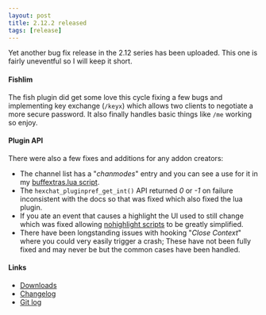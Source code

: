 ```yaml
---
layout: post
title: 2.12.2 released
tags: [release]
---
```


Yet another bug fix release in the 2.12 series has been uploaded. This one is fairly uneventful so I
will keep it short.

#### Fishlim

The fish plugin did get some love this cycle fixing a few bugs and implementing key exchange (`/keyx`) which
allows two clients to negotiate a more secure password. It also finally handles basic things like `/me` working
so enjoy.

#### Plugin API

There were also a few fixes and additions for any addon creators:

- The channel list has a "*chanmodes*" entry
  and you can see a use for it in my [buffextras.lua script](https://github.com/TingPing/plugins/pull/14).
- The `hexchat_pluginpref_get_int()` API returned *0* or *-1* on failure inconsistent with the docs so that was
  fixed which also fixed the lua plugin.
- If you ate an event that causes a highlight the UI used to still change which was fixed allowing [nohighlight scripts](https://github.com/TingPing/plugins/blob/master/HexChat/masshighlightignore.lua)
to be greatly simplified.
- There have been longstanding issues with hooking "*Close Context*" where
you could very easily trigger a crash; These have not been fully fixed and may never be but the common
cases have been handled.

#### Links

- [Downloads](https://hexchat.github.io/downloads.html)
- [Changelog](https://hexchat.readthedocs.org/en/latest/changelog.html)
- [Git log](https://github.com/hexchat/hexchat/compare/v2.12.1...v2.12.2)

